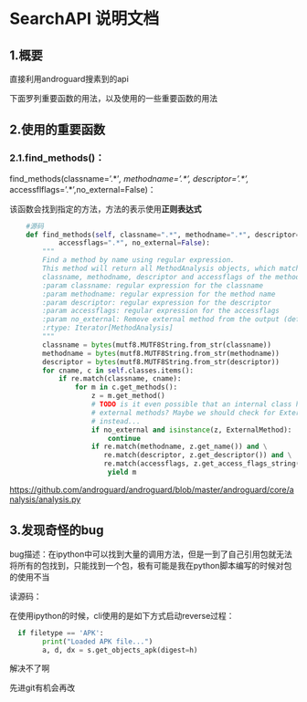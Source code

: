 # SearchAPI 说明文档

## 1.概要

直接利用androguard搜素到的api

下面罗列重要函数的用法，以及使用的一些重要函数的用法



## 2.使用的重要函数

### 2.1.find_methods()：

find_methods(classname=’.\*’*,* *methodname=’.\*’,* *descriptor=’.\*’,* accessflflags=’.\*’,no_external=False)：

该函数会找到指定的方法，方法的表示使用**正则表达式**

```python
    #源码 
    def find_methods(self, classname=".*", methodname=".*", descriptor=".*",
            accessflags=".*", no_external=False):
        """
        Find a method by name using regular expression.
        This method will return all MethodAnalysis objects, which match the
        classname, methodname, descriptor and accessflags of the method.
        :param classname: regular expression for the classname
        :param methodname: regular expression for the method name
        :param descriptor: regular expression for the descriptor
        :param accessflags: regular expression for the accessflags
        :param no_external: Remove external method from the output (default False)
        :rtype: Iterator[MethodAnalysis]
        """
        classname = bytes(mutf8.MUTF8String.from_str(classname))
        methodname = bytes(mutf8.MUTF8String.from_str(methodname))
        descriptor = bytes(mutf8.MUTF8String.from_str(descriptor))
        for cname, c in self.classes.items():
            if re.match(classname, cname):
                for m in c.get_methods():
                    z = m.get_method()
                    # TODO is it even possible that an internal class has
                    # external methods? Maybe we should check for ExternalClass
                    # instead...
                    if no_external and isinstance(z, ExternalMethod):
                        continue
                    if re.match(methodname, z.get_name()) and \
                       re.match(descriptor, z.get_descriptor()) and \
                       re.match(accessflags, z.get_access_flags_string()):
                        yield m
```

https://github.com/androguard/androguard/blob/master/androguard/core/analysis/analysis.py





## 3.发现奇怪的bug

bug描述：在ipython中可以找到大量的调用方法，但是一到了自己引用包就无法将所有的包找到，只能找到一个包，极有可能是我在python脚本编写的时候对包的使用不当



读源码：

在使用ipython的时候，cli使用的是如下方式启动reverse过程：

```python
  if filetype == 'APK':
        print("Loaded APK file...")
        a, d, dx = s.get_objects_apk(digest=h)
```

解决不了啊

先进git有机会再改